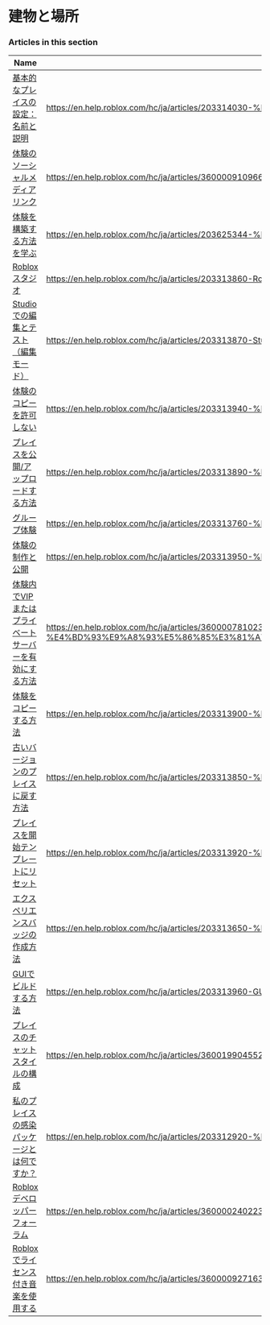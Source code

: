 # 建物と場所  
### Articles in this section
Name|URL
-|-
[基本的なプレイスの設定：名前と説明](./基本的なプレイスの設定：名前と説明.html) |https://en.help.roblox.com/hc/ja/articles/203314030-%E5%9F%BA%E6%9C%AC%E7%9A%84%E3%81%AA%E3%83%97%E3%83%AC%E3%82%A4%E3%82%B9%E3%81%AE%E8%A8%AD%E5%AE%9A-%E5%90%8D%E5%89%8D%E3%81%A8%E8%AA%AC%E6%98%8E
[体験のソーシャルメディアリンク](./体験のソーシャルメディアリンク.html) |https://en.help.roblox.com/hc/ja/articles/360000910966-%E4%BD%93%E9%A8%93%E3%81%AE%E3%82%BD%E3%83%BC%E3%82%B7%E3%83%A3%E3%83%AB%E3%83%A1%E3%83%87%E3%82%A3%E3%82%A2%E3%83%AA%E3%83%B3%E3%82%AF
[体験を構築する方法を学ぶ](./体験を構築する方法を学ぶ.html) |https://en.help.roblox.com/hc/ja/articles/203625344-%E4%BD%93%E9%A8%93%E3%82%92%E6%A7%8B%E7%AF%89%E3%81%99%E3%82%8B%E6%96%B9%E6%B3%95%E3%82%92%E5%AD%A6%E3%81%B6
[Robloxスタジオ](./Robloxスタジオ.html) |https://en.help.roblox.com/hc/ja/articles/203313860-Roblox%E3%82%B9%E3%82%BF%E3%82%B8%E3%82%AA
[Studioでの編集とテスト（編集モード）](./Studioでの編集とテスト（編集モード）.html) |https://en.help.roblox.com/hc/ja/articles/203313870-Studio%E3%81%A7%E3%81%AE%E7%B7%A8%E9%9B%86%E3%81%A8%E3%83%86%E3%82%B9%E3%83%88-%E7%B7%A8%E9%9B%86%E3%83%A2%E3%83%BC%E3%83%89-
[体験のコピーを許可しない](./体験のコピーを許可しない.html) |https://en.help.roblox.com/hc/ja/articles/203313940-%E4%BD%93%E9%A8%93%E3%81%AE%E3%82%B3%E3%83%94%E3%83%BC%E3%82%92%E8%A8%B1%E5%8F%AF%E3%81%97%E3%81%AA%E3%81%84
[プレイスを公開/アップロードする方法](./プレイスを公開-アップロードする方法.html) |https://en.help.roblox.com/hc/ja/articles/203313890-%E3%83%97%E3%83%AC%E3%82%A4%E3%82%B9%E3%82%92%E5%85%AC%E9%96%8B-%E3%82%A2%E3%83%83%E3%83%97%E3%83%AD%E3%83%BC%E3%83%89%E3%81%99%E3%82%8B%E6%96%B9%E6%B3%95
[グループ体験](./グループ体験.html) |https://en.help.roblox.com/hc/ja/articles/203313760-%E3%82%B0%E3%83%AB%E3%83%BC%E3%83%97%E4%BD%93%E9%A8%93
[体験の制作と公開](./体験の制作と公開.html) |https://en.help.roblox.com/hc/ja/articles/203313950-%E4%BD%93%E9%A8%93%E3%81%AE%E5%88%B6%E4%BD%9C%E3%81%A8%E5%85%AC%E9%96%8B
[体験内でVIPまたはプライベートサーバーを有効にする方法](./体験内でVIPまたはプライベートサーバーを有効にする方法.html) |https://en.help.roblox.com/hc/ja/articles/360000781023-%E4%BD%93%E9%A8%93%E5%86%85%E3%81%A7VIP%E3%81%BE%E3%81%9F%E3%81%AF%E3%83%97%E3%83%A9%E3%82%A4%E3%83%99%E3%83%BC%E3%83%88%E3%82%B5%E3%83%BC%E3%83%90%E3%83%BC%E3%82%92%E6%9C%89%E5%8A%B9%E3%81%AB%E3%81%99%E3%82%8B%E6%96%B9%E6%B3%95
[体験をコピーする方法](./体験をコピーする方法.html) |https://en.help.roblox.com/hc/ja/articles/203313900-%E4%BD%93%E9%A8%93%E3%82%92%E3%82%B3%E3%83%94%E3%83%BC%E3%81%99%E3%82%8B%E6%96%B9%E6%B3%95
[古いバージョンのプレイスに戻す方法](./古いバージョンのプレイスに戻す方法.html) |https://en.help.roblox.com/hc/ja/articles/203313850-%E5%8F%A4%E3%81%84%E3%83%90%E3%83%BC%E3%82%B8%E3%83%A7%E3%83%B3%E3%81%AE%E3%83%97%E3%83%AC%E3%82%A4%E3%82%B9%E3%81%AB%E6%88%BB%E3%81%99%E6%96%B9%E6%B3%95
[プレイスを開始テンプレートにリセット](./プレイスを開始テンプレートにリセット.html) |https://en.help.roblox.com/hc/ja/articles/203313920-%E3%83%97%E3%83%AC%E3%82%A4%E3%82%B9%E3%82%92%E9%96%8B%E5%A7%8B%E3%83%86%E3%83%B3%E3%83%97%E3%83%AC%E3%83%BC%E3%83%88%E3%81%AB%E3%83%AA%E3%82%BB%E3%83%83%E3%83%88
[エクスペリエンスバッジの作成方法](./エクスペリエンスバッジの作成方法.html) |https://en.help.roblox.com/hc/ja/articles/203313650-%E3%82%A8%E3%82%AF%E3%82%B9%E3%83%9A%E3%83%AA%E3%82%A8%E3%83%B3%E3%82%B9%E3%83%90%E3%83%83%E3%82%B8%E3%81%AE%E4%BD%9C%E6%88%90%E6%96%B9%E6%B3%95
[GUIでビルドする方法](./GUIでビルドする方法.html) |https://en.help.roblox.com/hc/ja/articles/203313960-GUI%E3%81%A7%E3%83%93%E3%83%AB%E3%83%89%E3%81%99%E3%82%8B%E6%96%B9%E6%B3%95
[プレイスのチャットスタイルの構成](./プレイスのチャットスタイルの構成.html) |https://en.help.roblox.com/hc/ja/articles/360019904552-%E3%83%97%E3%83%AC%E3%82%A4%E3%82%B9%E3%81%AE%E3%83%81%E3%83%A3%E3%83%83%E3%83%88%E3%82%B9%E3%82%BF%E3%82%A4%E3%83%AB%E3%81%AE%E6%A7%8B%E6%88%90
[私のプレイスの感染パッケージとは何ですか？](./私のプレイスの感染パッケージとは何ですか？.html) |https://en.help.roblox.com/hc/ja/articles/203312920-%E7%A7%81%E3%81%AE%E3%83%97%E3%83%AC%E3%82%A4%E3%82%B9%E3%81%AE%E6%84%9F%E6%9F%93%E3%83%91%E3%83%83%E3%82%B1%E3%83%BC%E3%82%B8%E3%81%A8%E3%81%AF%E4%BD%95%E3%81%A7%E3%81%99%E3%81%8B-
[Robloxデベロッパーフォーラム](./Robloxデベロッパーフォーラム.html) |https://en.help.roblox.com/hc/ja/articles/360000240223-Roblox%E3%83%87%E3%83%99%E3%83%AD%E3%83%83%E3%83%91%E3%83%BC%E3%83%95%E3%82%A9%E3%83%BC%E3%83%A9%E3%83%A0
[Robloxでライセンス付き音楽を使用する](./Robloxでライセンス付き音楽を使用する.html) |https://en.help.roblox.com/hc/ja/articles/360000927163-Roblox%E3%81%A7%E3%83%A9%E3%82%A4%E3%82%BB%E3%83%B3%E3%82%B9%E4%BB%98%E3%81%8D%E9%9F%B3%E6%A5%BD%E3%82%92%E4%BD%BF%E7%94%A8%E3%81%99%E3%82%8B